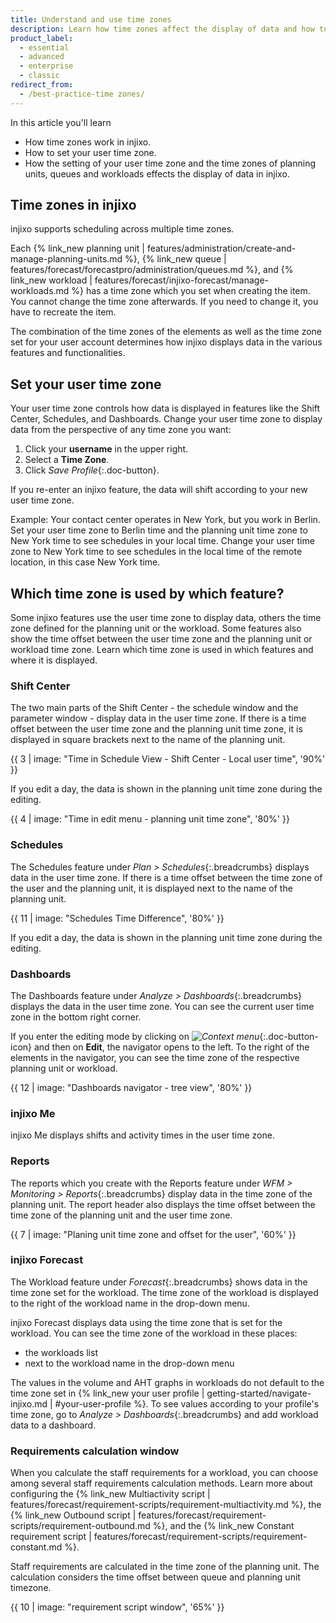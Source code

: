 ```yaml
---
title: Understand and use time zones
description: Learn how time zones affect the display of data and how to set a user time zone which is right for you.
product_label:
  - essential
  - advanced
  - enterprise
  - classic
redirect_from:
  - /best-practice-time zones/
---
```


In this article you'll learn

- How time zones work in injixo.
- How to set your user time zone.
- How the setting of your user time zone and the time zones of planning units, queues and workloads effects the display of data in injixo.

## Time zones in injixo

injixo supports scheduling across multiple time zones.

Each {% link_new planning unit | features/administration/create-and-manage-planning-units.md %}, {% link_new queue | features/forecast/forecastpro/administration/queues.md %}, and {% link_new workload | features/forecast/injixo-forecast/manage-workloads.md %} has a time zone which you set when creating the item. You cannot change the time zone afterwards. If you need to change it, you have to recreate the item.

The combination of the time zones of the elements as well as the time zone set for your user account determines how injixo displays data in the various features and functionalities.

## Set your user time zone

Your user time zone controls how data is displayed in features like the Shift Center, Schedules, and Dashboards. Change your user time zone to display data from the perspective of any time zone you want:

1. Click your **username** in the upper right.
2. Select a **Time Zone**.
3. Click _Save Profile_{:.doc-button}.

If you re-enter an injixo feature, the data will shift according to your new user time zone.

Example: Your contact center operates in New York, but you work in Berlin. Set your user time zone to Berlin time and the planning unit time zone to New York time to see schedules in your local time. Change your user time zone to New York time to see schedules in the local time of the remote location, in this case New York time.

## Which time zone is used by which feature?

Some injixo features use the user time zone to display data, others the time zone defined for the planning unit or the workload. Some features also show the time offset between the user time zone and the planning unit or workload time zone. Learn which time zone is used in which features and where it is displayed.

### Shift Center

The two main parts of the Shift Center - the schedule window and the parameter window - display data in the user time zone. If there is a time offset between the user time zone and the planning unit time zone, it is displayed in square brackets next to the name of the planning unit.

{{ 3 | image: "Time in Schedule View - Shift Center - Local user time", '90%' }}

If you edit a day, the data is shown in the planning unit time zone during the editing.

{{ 4 | image: "Time in edit menu - planning unit time zone", '80%' }}

### Schedules

The Schedules feature under _Plan > Schedules_{:.breadcrumbs} displays data in the user time zone. If there is a time offset between the time zone of the user and the planning unit, it is displayed next to the name of the planning unit.

{{ 11 | image: "Schedules Time Difference", '80%' }}

If you edit a day, the data is shown in the planning unit time zone during the editing.

### Dashboards

The Dashboards feature under _Analyze > Dashboards_{:.breadcrumbs} displays the data in the user time zone. You can see the current user time zone in the bottom right corner.

If you enter the editing mode by clicking on _![Context menu](/assets/img/common/dashboards/context-menu.png)_{:.doc-button-icon} and then on **Edit**, the navigator opens to the left. To the right of the elements in the navigator, you can see the time zone of the respective planning unit or workload.

{{ 12 | image: "Dashboards navigator - tree view", '80%' }}

### injixo Me

injixo Me displays shifts and activity times in the user time zone.

### Reports

The reports which you create with the Reports feature under _WFM > Monitoring > Reports_{:.breadcrumbs} display data in the time zone of the planning unit. The report header also displays the time offset between the time zone of the planning unit and the user time zone.

{{ 7 | image: "Planing unit time zone and offset for the user", '60%' }}

### injixo Forecast


The Workload feature under _Forecast_{:.breadcrumbs} shows data in the time zone set for the workload. The time zone of the workload is displayed to the right of the workload name in the drop-down menu.

injixo Forecast displays data using the time zone that is set for the workload. You can see the time zone of the workload in these places: 
- the workloads list
- next to the workload name in the drop-down menu

The values in the volume and AHT graphs in workloads do not default to the time zone set in {% link_new your user profile | getting-started/navigate-injixo.md | #your-user-profile %}. To see values according to your profile's time zone, go to _Analyze > Dashboards_{:.breadcrumbs} and add workload data to a dashboard.

### Requirements calculation window

When you calculate the staff requirements for a workload, you can choose among several staff requirements calculation methods. Learn more about configuring the
{% link_new Multiactivity script | features/forecast/requirement-scripts/requirement-multiactivity.md %}, the {% link_new Outbound script | features/forecast/requirement-scripts/requirement-outbound.md %}, and the {% link_new Constant requirement script | features/forecast/requirement-scripts/requirement-constant.md %}.

Staff requirements are calculated in the time zone of the planning unit. The calculation considers the time offset between queue and planning unit timezone.

{{ 10 | image: "requirement script window", '65%' }}
